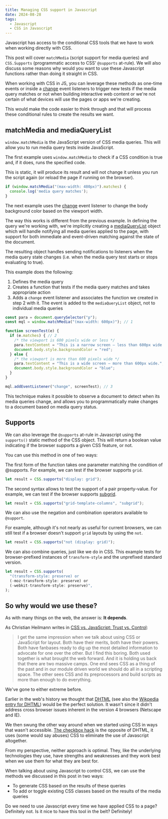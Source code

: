 ```yaml
---
title: Managing CSS support in Javascript
date: 2024-08-28
tags:
  - Javascript
  - CSS in Javascript
---
```


Javascript has access to the conditional CSS tools that we have to work when working directly with CSS.

This post will cover `matchMedia` (script support for media queries) and `CSS.Supports` (programmatic access to CSS' `@supports` at-rule). We will also discuss some reasons why would you want to use these Javascript functions rather than doing it straight in CSS.

When working with CSS in JS, you can leverage these methods as one-time events or inside a [change](https://developer.mozilla.org/en-US/docs/Web/API/HTMLElement/change_event) event listeners to trigger new tests if the media query matches or not when building interactive web content or we're not certain of what devices will use the pages or apps we're creating.

This would make the code easier to think through and that will process these conditional rules to create the results we want.

## matchMedia and mediaQueryList

`window.matchMedia` is the JavaScript version of CSS media queries. This will allow you to run media query tests inside JavaScript.

The first example uses `window.matchMedia` to check if a CSS condition is true and, if it does, runs the specified code.

This is static, it will produce its result and will not change it unless you run the script again (or reload the page if running on the browser).

```js
if (window.matchMedia("(max-width: 480px)").matches) {
  console.log('media query matches');
}
```

The next example uses the [change](https://developer.mozilla.org/en-US/docs/Web/API/HTMLElement/change_event) event listener to change the body background color based on the viewport width.

The way this works is different from the previous example. In defining the query we're working with, we're implicitly creating a [mediaQueryList](https://developer.mozilla.org/en-US/docs/Web/API/MediaQueryList) object which will handle notifying all media queries applied to the page, with support for both immediate and event-driven matching against the state of the document.

The resulting object handles sending notifications to listeners when the media query state changes (i.e. when the media query test starts or stops evaluating to true).

This example does the following:

1. Defines the media query
2. Creates a function that tests if the media query matches and takes appropriate action
3. Adds a `change` event listener and associates the function we created in step 2 with it. The event is added to the `mediaQueryList` object, not to individual media queries

```js
const para = document.querySelector("p");
const mql = window.matchMedia("(max-width: 600px)"); // 1

function screenTest(e) {
  if (e.matches) { // 2
    /* the viewport is 600 pixels wide or less */
    para.textContent = "This is a narrow screen — less than 600px wide.";
    document.body.style.backgroundColor = "red";
  } else {
    /* the viewport is more than 600 pixels wide */
    para.textContent = "This is a wide screen — more than 600px wide.";
    document.body.style.backgroundColor = "blue";
  }
}

mql.addEventListener("change", screenTest); // 3
```

This technique makes it possible to observe a document to detect when its media queries change, and allows you to programmatically make changes to a document based on media query status.

## Supports

We can also leverage the `@supports` at-rule in Javascript using the `supports()` static method of the CSS object. This will return a boolean value indicating if the browser supports a given CSS feature, or not.

You can use this method in one of two ways:

The first form of the function takes one parameter matching the condition of @supports. For example, we can test if the browser supports `grid`.

```js
let result = CSS.supports("display: grid");
```

The second syntax allows to test the support of a pair property-value. For example, we can test if the browser supports [subgrid](https://developer.mozilla.org/en-US/docs/Web/CSS/CSS_grid_layout/Subgrid).

```js
let result = CSS.supports("grid-template-columns", "subgrid");
```

We can also use the negation and combination operators available to `@support`.

For example, although it's not nearly as useful for current browsers, we can still test if a browser doesn't support `grid` layouts by using the `not`.

```js
let result = CSS.supports("not (display: grid)");
```

We can also combine queries, just like we do in CSS. This example tests for browser-prefixed instances of `transform-style` and the unprefixed standard version.

```js
let result = CSS.supports(
  "(transform-style: preserve) or
  (-moz-transform-style: preserve) or
  (-webkit-transform-style: preserve)",
);
```

## So why would we use these?

As with many things on the web, the answer is: **It depends**.

As Christian Heilmann writes in [CSS vs. JavaScript: Trust vs. Control](https://chrisheilmann.medium.com/css-vs-javascript-trust-vs-control-5aa33af978a6):

> I get the same impression when we talk about using CSS or JavaScript for layout. Both have their merits, both have their powers. Both have fanbases ready to dig up the most detailed information to advocate for one over the other. But I find this boring. Both used together is what brought the web forward. And it is holding us back that there are two massive camps. One end sees CSS as a thing of the past and in our module driven world we should do all in a scripting space. The other sees CSS and its preprocessors and build scripts as more than enough to do everything.

We've gone to either extreme before.

Earlier in the web's history we thought that [DHTML](https://www.yourhtmlsource.com/javascript/dhtmlexplained.html) (see also the [Wikpedia entry for DHTML](https://en.wikipedia.org/wiki/Dynamic_HTML)) would be the perfect solution. It wasn't since it didn't address cross browser issues inherent in the version 4 browsers (Netscape and IE).

We then swung the other way around when we started using CSS in ways that wasn't accessible. [The checkbox hack](https://css-tricks.com/the-checkbox-hack/) is the opposite of DHTML, it uses (some would say abuses) CSS to eliminate the use of Javascript altogether.

From my perspective, neither approach is optimal. They, like the underlying technologies they use, have strengths and weaknesses and they work best when we use them for what they are best for.

When talking about using Javascript to control CSS, we can use the methods we discussed in this post in two ways:

* To generate CSS based on the results of these queries
* To add or toggle existing CSS classes based on the results of the media queries

Do we need to use Javascript every time we have applied CSS to a page? Definitely not. Is it nice to have this tool in the belt? Definitely!

<!--
## References

* [CSS vs. JavaScript: Trust vs. Control](https://chrisheilmann.medium.com/css-vs-javascript-trust-vs-control-5aa33af978a6) -->
